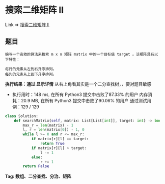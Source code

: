 # 搜索二维矩阵 II

Link => [搜索二维矩阵 II](https://leetcode-cn.com/problems/search-a-2d-matrix-ii/)

## 题目

    编写一个高效的算法来搜索 m x n 矩阵 matrix 中的一个目标值 target 。该矩阵具有以下特性：

    每行的元素从左到右升序排列。
    每列的元素从上到下升序排列。

**执行结果：通过 显示详情**
从右上角看其实是一个二分查找树，，要对题目敏感

- 执行用时：148 ms, 在所有 Python3 提交中击败了87.33% 的用户
内存消耗：20.9 MB, 在所有 Python3 提交中击败了90.06% 的用户
通过测试用例：129 / 129

```python
class Solution:
    def searchMatrix(self, matrix: List[List[int]], target: int) -> bool:
        max_r = len(matrix) - 1
        l, r = len(matrix[0]) - 1, 0
        while l >= 0 and r <= max_r:
            if matrix[r][l] == target:
                return True
            if matrix[r][l] > target:
                l -= 1
            else:
                r += 1
        return False
```

**Tag: 数组、二分查找、分治、矩阵**
